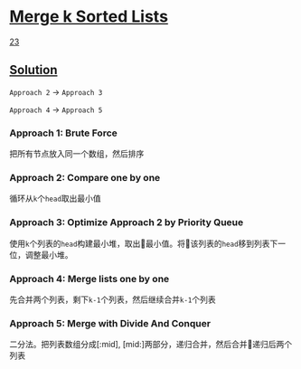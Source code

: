 # [Merge k Sorted Lists](https://leetcode.com/explore/interview/card/top-interview-questions-hard/117/linked-list/839/)

[23](https://leetcode.com/problems/merge-k-sorted-lists/solution/)

## [Solution](https://leetcode.com/problems/merge-k-sorted-lists/solution/)
`Approach 2` -> `Approach 3`

`Approach 4` -> `Approach 5`
### Approach 1: Brute Force
把所有节点放入同一个数组，然后排序

### Approach 2: Compare one by one
循环从`k`个`head`取出最小值

### Approach 3: Optimize Approach 2 by Priority Queue
使用`k`个列表的`head`构建最小堆，取出最小值。将该列表的`head`移到列表下一位，调整最小堆。

### Approach 4: Merge lists one by one
先合并两个列表，剩下`k-1`个列表，然后继续合并`k-1`个列表

### **Approach 5: Merge with Divide And Conquer**
二分法。把列表数组分成[:mid], [mid:]两部分，递归合并，然后合并递归后两个列表